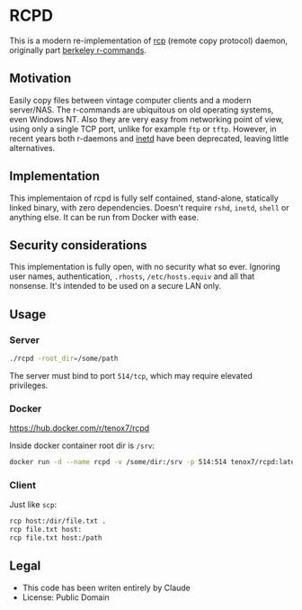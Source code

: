 # RCPD

This is a modern re-implementation of [rcp](https://linux.die.net/man/1/rcp) (remote copy protocol) daemon, originally part [berkeley r-commands](https://en.wikipedia.org/wiki/Berkeley_r-commands).

## Motivation

Easily copy files between vintage computer clients and a modern server/NAS. The r-commands are ubiquitous on old operating systems, even Windows NT. Also they are very easy from networking point of view, using only a single TCP port, unlike for example `ftp` or `tftp`. However, in recent years both r-daemons and [inetd](https://en.wikipedia.org/wiki/Inetd) have been deprecated, leaving little alternatives.

## Implementation

This implementaion of rcpd is fully self contained, stand-alone, statically linked binary, with zero dependencies. Doesn't require `rshd`, `inetd`, `shell` or anything else. It can be run from Docker with ease.

## Security considerations

This implementation is fully open, with no security what so ever. Ignoring user names, authentication, `.rhosts`, `/etc/hosts.equiv` and all that nonsense. It's intended to be used on a secure LAN only.

## Usage

### Server

```sh
./rcpd -root_dir=/some/path
```

The server must bind to port `514/tcp`, which may require elevated privileges.

### Docker

https://hub.docker.com/r/tenox7/rcpd

Inside docker container root dir is `/srv`:

```sh
docker run -d --name rcpd -v /some/dir:/srv -p 514:514 tenox7/rcpd:latest
```

### Client

Just like `scp`:

```sh
rcp host:/dir/file.txt .
rcp file.txt host:
rcp file.txt host:/path
```

## Legal

- This code has been writen entirely by Claude
- License: Public Domain
